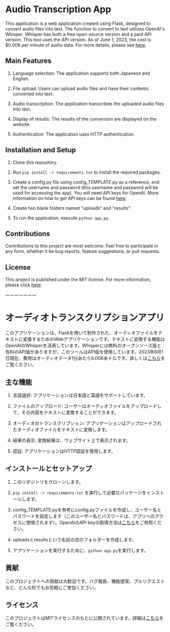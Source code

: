 # Audio Transcription App

This application is a web application created using Flask, designed to convert audio files into text. The function to convert to text utilizes OpenAI's Whisper. Whisper has both a free open-source version and a paid API version. This tool uses the API version. As of June 1, 2023, the cost is $0.006 per minute of audio data. For more details, please see [here](https://openai.com/pricing).

## Main Features

1. Language selection: The application supports both Japanese and English.

2. File upload: Users can upload audio files and have their contents converted into text.

3. Audio transcription: The application transcribes the uploaded audio files into text.

4. Display of results: The results of the conversion are displayed on the website.

5. Authentication: The application uses HTTP authentication.

## Installation and Setup

1. Clone this repository.

2. Run `pip install -r requirements.txt` to install the required packages.

3. Create a config.py file using config_TEMPLATE.py as a reference, and set the username and password (this username and password will be used for accessing the app). You will need API keys for OpenAI. More information on how to get API keys can be found [here](https://help.openai.com/en/articles/4936850-where-do-i-find-my-secret-api-key).

4. Create two blank folders named "uploads" and "results".

5. To run the application, execute `python app.py`.

## Contributions

Contributions to this project are most welcome. Feel free to participate in any form, whether it be bug reports, feature suggestions, or pull requests.

## License

This project is published under the MIT license. For more information, please click [here](https://mit-license.org/).


ーーーーーーー


# オーディオトランスクリプションアプリ

このアプリケーションは、Flaskを用いて制作された、オーディオファイルをテキストに変換するためのWebアプリケーションです。テキストに変換する機能はOpenAIのWhisperを活用しています。Whisperには無料のオープンソース版と有料のAPI版がありますが、このツールはAPI版を使用しています。2023年6月1日現在、費用はオーディオデータ1分あたり0.006米ドルです。詳しくは[こちら](https://openai.com/pricing)をご覧ください。

## 主な機能

1. 言語選択: アプリケーションは日本語と英語をサポートしています。

2. ファイルのアップロード: ユーザーはオーディオファイルをアップロードして、その内容をテキストに変換することができます。

3. オーディオのトランスクリプション: アプリケーションはアップロードされたオーディオファイルをテキストに変換します。

4. 結果の表示: 変換結果は、ウェブサイト上で表示されます。

5. 認証: アプリケーションはHTTP認証を使用します。

## インストールとセットアップ

1. このリポジトリをクローンします。

2. `pip install -r requirements.txt` を実行して必要なパッケージをインストールします。

3. config_TEMPLATE.pyを参考にconfig.pyファイルを作成し、ユーザー名とパスワードを設定します（このユーザー名とパスワードは、アプリへのアクセスに使用されます）。OpenAIのAPI keyの取得方法は[こちら](https://help.openai.com/en/articles/4936850-where-do-i-find-my-secret-api-key)をご参照ください。

4. uploadsとresultsという名前の空のフォルダーを作成します。

5. アプリケーションを実行するために、`python app.py`を実行します。

## 貢献

このプロジェクトへの貢献は大歓迎です。バグ報告、機能提案、プルリクエストなど、どんな形でもお気軽にご参加ください。

## ライセンス

このプロジェクトはMITライセンスのもとに公開されています。詳細は[こちら](https://licenses.opensource.jp/MIT/MIT.html)をご覧ください。
